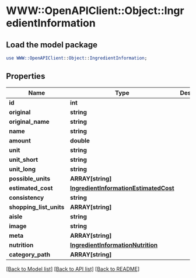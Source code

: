 # WWW::OpenAPIClient::Object::IngredientInformation

## Load the model package
```perl
use WWW::OpenAPIClient::Object::IngredientInformation;
```

## Properties
Name | Type | Description | Notes
------------ | ------------- | ------------- | -------------
**id** | **int** |  | 
**original** | **string** |  | 
**original_name** | **string** |  | 
**name** | **string** |  | 
**amount** | **double** |  | 
**unit** | **string** |  | 
**unit_short** | **string** |  | 
**unit_long** | **string** |  | 
**possible_units** | **ARRAY[string]** |  | 
**estimated_cost** | [**IngredientInformationEstimatedCost**](IngredientInformationEstimatedCost.md) |  | 
**consistency** | **string** |  | 
**shopping_list_units** | **ARRAY[string]** |  | [optional] 
**aisle** | **string** |  | 
**image** | **string** |  | 
**meta** | **ARRAY[string]** |  | 
**nutrition** | [**IngredientInformationNutrition**](IngredientInformationNutrition.md) |  | [optional] 
**category_path** | **ARRAY[string]** |  | [optional] 

[[Back to Model list]](../README.md#documentation-for-models) [[Back to API list]](../README.md#documentation-for-api-endpoints) [[Back to README]](../README.md)


